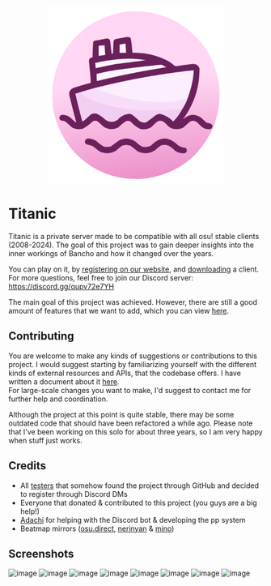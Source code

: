
<p align="center">
  <img width="350" alt="logo" src="https://raw.githubusercontent.com/Lekuruu/titanic/main/.github/images/logo-vector.min.svg">
</p>

# Titanic

Titanic is a private server made to be compatible with all osu! stable clients (2008-2024).
The goal of this project was to gain deeper insights into the inner workings of Bancho and how it changed over the years.

You can play on it, by [registering on our website](https://osu.titanic.sh/account/register), and [downloading](https://osu.titanic.sh/download) a client.
For more questions, feel free to join our Discord server: https://discord.gg/qupv72e7YH

The main goal of this project was achieved. However, there are still a good amount of features that we want to add, which you can view [here](https://github.com/users/osuTitanic/projects/2).

## Contributing

You are welcome to make any kinds of suggestions or contributions to this project.
I would suggest starting by familiarizing yourself with the different kinds of external resources and APIs, that the codebase offers.
I have written a document about it [here](https://github.com/osuTitanic/common/blob/main/USAGE.md).  
For large-scale changes you want to make, I'd suggest to contact me for further help and coordination.

Although the project at this point is quite stable, there may be some outdated code that should have been refactored a while ago.
Please note that I've been working on this solo for about three years, so I am very happy when stuff just works.

## Credits

- All [testers](https://osu.titanic.sh/g/8) that somehow found the project through GitHub and decided to register through Discord DMs
- Everyone that donated & contributed to this project (you guys are a big help!)
- [Adachi](https://github.com/kanaarima/) for helping with the Discord bot & developing the pp system
- Beatmap mirrors ([osu.direct](https://osu.direct/), [nerinyan](https://nerinyan.moe/) & [mino](https://catboy.best))

## Screenshots

![image](https://raw.githubusercontent.com/osuTitanic/titanic/main/.github/images/screenshot001.jpg)
![image](https://raw.githubusercontent.com/osuTitanic/titanic/main/.github/images/screenshot002.jpg)
![image](https://raw.githubusercontent.com/osuTitanic/titanic/main/.github/images/screenshot003.jpg)
![image](https://raw.githubusercontent.com/osuTitanic/titanic/main/.github/images/screenshot004.jpg)
![image](https://raw.githubusercontent.com/osuTitanic/titanic/main/.github/images/screenshot005.jpg)
![image](https://raw.githubusercontent.com/osuTitanic/titanic/main/.github/images/screenshot006.jpg)
![image](https://raw.githubusercontent.com/osuTitanic/titanic/main/.github/images/screenshot007.jpg)
![image](https://raw.githubusercontent.com/osuTitanic/titanic/main/.github/images/screenshot008.jpg)
